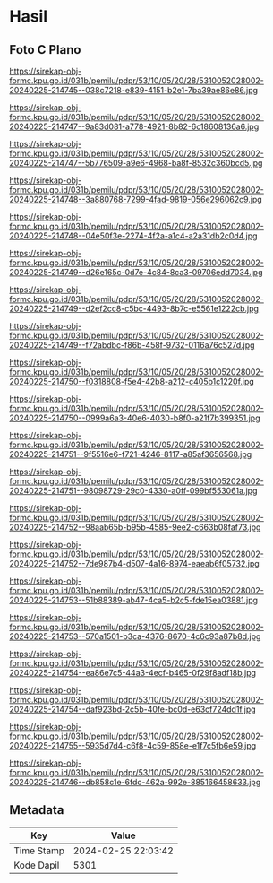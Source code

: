 # Hasil

## Foto C Plano

https://sirekap-obj-formc.kpu.go.id/031b/pemilu/pdpr/53/10/05/20/28/5310052028002-20240225-214745--038c7218-e839-4151-b2e1-7ba39ae86e86.jpg

https://sirekap-obj-formc.kpu.go.id/031b/pemilu/pdpr/53/10/05/20/28/5310052028002-20240225-214747--9a83d081-a778-4921-8b82-6c18608136a6.jpg

https://sirekap-obj-formc.kpu.go.id/031b/pemilu/pdpr/53/10/05/20/28/5310052028002-20240225-214747--5b776509-a9e6-4968-ba8f-8532c360bcd5.jpg

https://sirekap-obj-formc.kpu.go.id/031b/pemilu/pdpr/53/10/05/20/28/5310052028002-20240225-214748--3a880768-7299-4fad-9819-056e296062c9.jpg

https://sirekap-obj-formc.kpu.go.id/031b/pemilu/pdpr/53/10/05/20/28/5310052028002-20240225-214748--04e50f3e-2274-4f2a-a1c4-a2a31db2c0d4.jpg

https://sirekap-obj-formc.kpu.go.id/031b/pemilu/pdpr/53/10/05/20/28/5310052028002-20240225-214749--d26e165c-0d7e-4c84-8ca3-09706edd7034.jpg

https://sirekap-obj-formc.kpu.go.id/031b/pemilu/pdpr/53/10/05/20/28/5310052028002-20240225-214749--d2ef2cc8-c5bc-4493-8b7c-e5561e1222cb.jpg

https://sirekap-obj-formc.kpu.go.id/031b/pemilu/pdpr/53/10/05/20/28/5310052028002-20240225-214749--f72abdbc-f86b-458f-9732-0116a76c527d.jpg

https://sirekap-obj-formc.kpu.go.id/031b/pemilu/pdpr/53/10/05/20/28/5310052028002-20240225-214750--f0318808-f5e4-42b8-a212-c405b1c1220f.jpg

https://sirekap-obj-formc.kpu.go.id/031b/pemilu/pdpr/53/10/05/20/28/5310052028002-20240225-214750--0999a6a3-40e6-4030-b8f0-a21f7b399351.jpg

https://sirekap-obj-formc.kpu.go.id/031b/pemilu/pdpr/53/10/05/20/28/5310052028002-20240225-214751--9f5516e6-f721-4246-8117-a85af3656568.jpg

https://sirekap-obj-formc.kpu.go.id/031b/pemilu/pdpr/53/10/05/20/28/5310052028002-20240225-214751--98098729-29c0-4330-a0ff-099bf553061a.jpg

https://sirekap-obj-formc.kpu.go.id/031b/pemilu/pdpr/53/10/05/20/28/5310052028002-20240225-214752--98aab65b-b95b-4585-9ee2-c663b08faf73.jpg

https://sirekap-obj-formc.kpu.go.id/031b/pemilu/pdpr/53/10/05/20/28/5310052028002-20240225-214752--7de987b4-d507-4a16-8974-eaeab6f05732.jpg

https://sirekap-obj-formc.kpu.go.id/031b/pemilu/pdpr/53/10/05/20/28/5310052028002-20240225-214753--51b88389-ab47-4ca5-b2c5-fde15ea03881.jpg

https://sirekap-obj-formc.kpu.go.id/031b/pemilu/pdpr/53/10/05/20/28/5310052028002-20240225-214753--570a1501-b3ca-4376-8670-4c6c93a87b8d.jpg

https://sirekap-obj-formc.kpu.go.id/031b/pemilu/pdpr/53/10/05/20/28/5310052028002-20240225-214754--ea86e7c5-44a3-4ecf-b465-0f29f8adf18b.jpg

https://sirekap-obj-formc.kpu.go.id/031b/pemilu/pdpr/53/10/05/20/28/5310052028002-20240225-214754--daf923bd-2c5b-40fe-bc0d-e63cf724dd1f.jpg

https://sirekap-obj-formc.kpu.go.id/031b/pemilu/pdpr/53/10/05/20/28/5310052028002-20240225-214755--5935d7d4-c6f8-4c59-858e-e1f7c5fb6e59.jpg

https://sirekap-obj-formc.kpu.go.id/031b/pemilu/pdpr/53/10/05/20/28/5310052028002-20240225-214746--db858c1e-6fdc-462a-992e-885166458633.jpg


## Metadata

| Key        | Value               |
| ---------- | ------------------- |
| Time Stamp | 2024-02-25 22:03:42 |
| Kode Dapil | 5301                |



